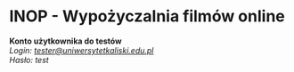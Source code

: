# INOP - Wypożyczalnia filmów online

**Konto użytkownika do testów**  
*Login: tester@uniwersytetkaliski.edu.pl*  
*Hasło: test*  